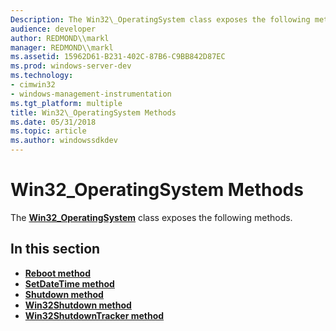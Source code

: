 ```yaml
---
Description: The Win32\_OperatingSystem class exposes the following methods.
audience: developer
author: REDMOND\\markl
manager: REDMOND\\markl
ms.assetid: 15962D61-B231-402C-87B6-C9BB842D87EC
ms.prod: windows-server-dev
ms.technology:
- cimwin32
- windows-management-instrumentation
ms.tgt_platform: multiple
title: Win32\_OperatingSystem Methods
ms.date: 05/31/2018
ms.topic: article
ms.author: windowssdkdev
---
```


# Win32\_OperatingSystem Methods

The [**Win32\_OperatingSystem**](win32-operatingsystem.md) class exposes the following methods.

## In this section

-   [**Reboot method**](reboot-method-in-class-win32-operatingsystem.md)
-   [**SetDateTime method**](setdatetime-method-in-class-win32-operatingsystem.md)
-   [**Shutdown method**](shutdown-method-in-class-win32-operatingsystem.md)
-   [**Win32Shutdown method**](win32shutdown-method-in-class-win32-operatingsystem.md)
-   [**Win32ShutdownTracker method**](win32shutdowntracker-method-in-class-win32-operatingsystem.md)

 

 



